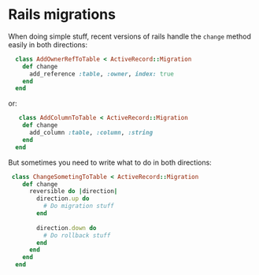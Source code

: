 # Rails migrations

When doing simple stuff, recent versions of rails handle the `change` method easily in both directions:

```` Ruby
  class AddOwnerRefToTable < ActiveRecord::Migration
    def change
      add_reference :table, :owner, index: true
    end
  end
````

  or:

```` Ruby
   class AddColumnToTable < ActiveRecord::Migration
    def change
      add_column :table, :column, :string
    end
  end
```` 

But sometimes you need to write what to do in both directions: 

```` Ruby
 class ChangeSometingToTable < ActiveRecord::Migration
    def change
      reversible do |direction|
        direction.up do
          # Do migration stuff
        end
  
        direction.down do
          # Do rollback stuff
        end
      end
    end
  end
````
